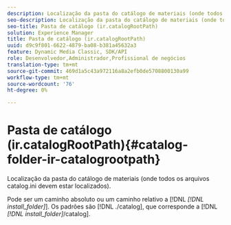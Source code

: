 ```yaml
---
description: Localização da pasta do catálogo de materiais (onde todos os arquivos catalog.ini devem estar localizados).
seo-description: Localização da pasta do catálogo de materiais (onde todos os arquivos catalog.ini devem estar localizados).
seo-title: Pasta de catálogo (ir.catalogRootPath)
solution: Experience Manager
title: Pasta de catálogo (ir.catalogRootPath)
uuid: d9c9f801-6622-4879-ba08-b381a45632a3
feature: Dynamic Media Classic, SDK/API
role: Desenvolvedor,Administrador,Profissional de negócios
translation-type: tm+mt
source-git-commit: 469d1a5c43a972116a8a2efb0de5708800130a99
workflow-type: tm+mt
source-wordcount: '76'
ht-degree: 0%

---
```



# Pasta de catálogo (ir.catalogRootPath){#catalog-folder-ir-catalogrootpath}

Localização da pasta do catálogo de materiais (onde todos os arquivos catalog.ini devem estar localizados).

Pode ser um caminho absoluto ou um caminho relativo a [!DNL *[!DNL install_folder]*]. Os padrões são [!DNL ./catalog], que corresponde a [!DNL *[!DNL install_folder]*/catalog].
